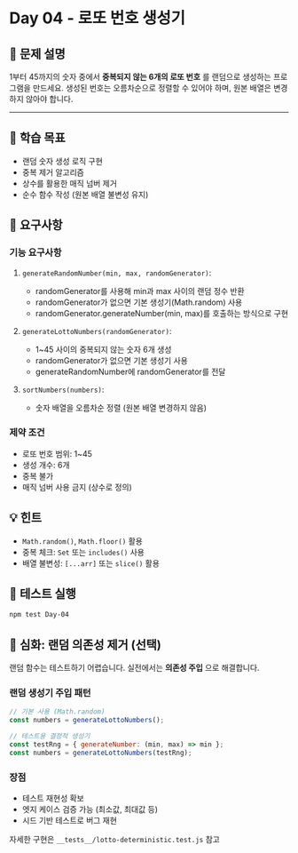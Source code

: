 # Day 04 - 로또 번호 생성기

## 📌 문제 설명

1부터 45까지의 숫자 중에서 **중복되지 않는 6개의 로또 번호** 를 랜덤으로 생성하는 프로그램을 만드세요.
생성된 번호는 오름차순으로 정렬할 수 있어야 하며, 원본 배열은 변경하지 않아야 합니다.

---

## 🎯 학습 목표
- 랜덤 숫자 생성 로직 구현
- 중복 제거 알고리즘
- 상수를 활용한 매직 넘버 제거
- 순수 함수 작성 (원본 배열 불변성 유지)

## 📝 요구사항

### 기능 요구사항
1. `generateRandomNumber(min, max, randomGenerator)`:
   - randomGenerator를 사용해 min과 max 사이의 랜덤 정수 반환
   - randomGenerator가 없으면 기본 생성기(Math.random) 사용
   - randomGenerator.generateNumber(min, max)를 호출하는 방식으로 구현

2. `generateLottoNumbers(randomGenerator)`:
   - 1~45 사이의 중복되지 않는 숫자 6개 생성
   - randomGenerator가 없으면 기본 생성기 사용
   - generateRandomNumber에 randomGenerator를 전달

3. `sortNumbers(numbers)`:
   - 숫자 배열을 오름차순 정렬 (원본 배열 변경하지 않음)

### 제약 조건
- 로또 번호 범위: 1~45
- 생성 개수: 6개
- 중복 불가
- 매직 넘버 사용 금지 (상수로 정의)

## 💡 힌트
- `Math.random()`, `Math.floor()` 활용
- 중복 체크: `Set` 또는 `includes()` 사용
- 배열 불변성: `[...arr]` 또는 `slice()` 활용

## 🧪 테스트 실행
```bash
npm test Day-04
```

## 🎯 심화: 랜덤 의존성 제거 (선택)

랜덤 함수는 테스트하기 어렵습니다. 실전에서는 **의존성 주입** 으로 해결합니다.

### 랜덤 생성기 주입 패턴
```javascript
// 기본 사용 (Math.random)
const numbers = generateLottoNumbers();

// 테스트용 결정적 생성기
const testRng = { generateNumber: (min, max) => min };
const numbers = generateLottoNumbers(testRng);
```

### 장점
- 테스트 재현성 확보
- 엣지 케이스 검증 가능 (최소값, 최대값 등)
- 시드 기반 테스트로 버그 재현

자세한 구현은 `__tests__/lotto-deterministic.test.js` 참고